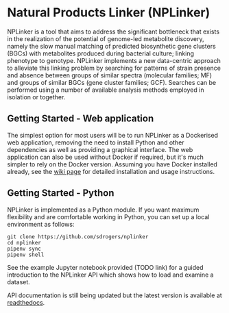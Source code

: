 # Natural Products Linker (NPLinker)

NPLinker is a tool that aims to address the significant bottleneck that exists in the realization of the potential of genome-led metabolite discovery, namely the slow manual matching of predicted biosynthetic gene clusters (BGCs) with metabolites produced during bacterial culture; linking phenotype to genotype. NPLinker implements a new data-centric approach to alleviate this linking problem by searching for patterns of strain presence and absence between groups of similar spectra (molecular families; MF) and groups of similar BGCs (gene cluster families; GCF). Searches can be performed using a number of available analysis methods employed in isolation or together. 

## Getting Started - Web application

The simplest option for most users will be to run NPLinker as a Dockerised web application, removing the need to install Python and other dependencies as well as providing a graphical interface. The web application can also be used without Docker if required, but it's much simpler to rely on the Docker version. Assuming you have Docker installed already, see the [wiki page](https://github.com/sdrogers/nplinker/wiki/Webapp) for detailed installation and usage instructions. 

## Getting Started - Python

NPLinker is implemented as a Python module. If you want maximum flexibility and are comfortable working in Python, you can set up a local environment as follows:
```
git clone https://github.com/sdrogers/nplinker
cd nplinker
pipenv sync
pipenv shell
```
See the example Jupyter notebook provided (TODO link) for a guided introduction to the NPLinker API which shows how to load and examine a dataset. 

API documentation is still being updated but the latest version is available at [readthedocs](https://nplinker.readthedocs.io/en/latest/).

